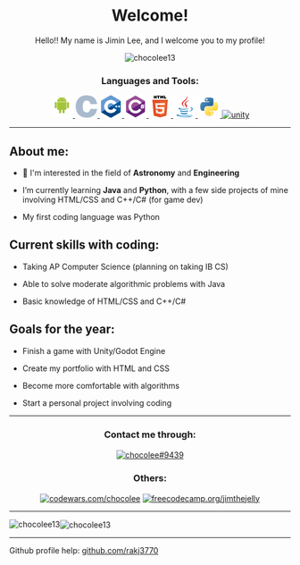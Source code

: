 <h1 align="center">Welcome!</h1>

<p align="center">Hello!! My name is Jimin Lee, and I welcome you to my profile!</p>

<p align=center> <img src=https://komarev.com/ghpvc/?username=chocolee13 alt=chocolee13 /> </p>

<h3 align="center">Languages and Tools:</h3>
<p align="center">
  <a href="https://developer.android.com" target="_blank"> <img src="https://raw.githubusercontent.com/devicons/devicon/master/icons/android/android-original-wordmark.svg" alt="android" width="40" height="40"/> </a>
  <a href="https://www.cprogramming.com/" target="_blank"> <img src="https://raw.githubusercontent.com/devicons/devicon/master/icons/c/c-original.svg" alt="c" width="40" height="40"/> </a>
  <a href="https://www.w3schools.com/cpp/" target="_blank"> <img src="https://raw.githubusercontent.com/devicons/devicon/master/icons/cplusplus/cplusplus-original.svg" alt="cplusplus" width="40" height="40"/> </a>
  <a href="https://www.w3schools.com/cs/" target="_blank"> <img src="https://raw.githubusercontent.com/devicons/devicon/master/icons/csharp/csharp-original.svg" alt="csharp" width="40" height="40"/> </a>
  <a href="https://www.w3.org/html/" target="_blank"> <img src="https://raw.githubusercontent.com/devicons/devicon/master/icons/html5/html5-original-wordmark.svg" alt="html5" width="40" height="40"/> </a>
  <a href="https://www.java.com" target="_blank"> <img src="https://raw.githubusercontent.com/devicons/devicon/master/icons/java/java-original.svg" alt="java" width="40" height="40"/> </a>
  <a href="https://www.python.org" target="_blank"> <img src="https://raw.githubusercontent.com/devicons/devicon/master/icons/python/python-original.svg" alt="python" width="40" height="40"/> </a>
  <a href="https://unity.com/" target="_blank"> <img src="https://www.vectorlogo.zone/logos/unity3d/unity3d-icon.svg" alt="unity" width="40" height="40"/> </a> </p>

***

<h2>About me:</h2>

- 🔭 I'm interested in the field of **Astronomy** and **Engineering**

- I’m currently learning **Java** and **Python**, with a few side projects of mine involving HTML/CSS and C++/C# (for game dev)

- My first coding language was Python


<h2>Current skills with coding:</h2>

- Taking AP Computer Science (planning on taking IB CS)

- Able to solve moderate algorithmic problems with Java

- Basic knowledge of HTML/CSS and C++/C#


<h2>Goals for the year:</h2>

- Finish a game with Unity/Godot Engine

- Create my portfolio with HTML and CSS

- Become more comfortable with algorithms

- Start a personal project involving coding

***

<h3 align="center">Contact me through:</h3>
<p align="center">
<a href="https://discord.gg/chocolee#9439" target="blank"><img align="center" src="https://cdn.jsdelivr.net/npm/simple-icons@3.0.1/icons/discord.svg" alt="chocolee#9439" height="30" width="40" /></a>
</p>

<h3 align="center">Others:</h3>
<p align="center">
  <a href="https://www.codewars.com/users/chocolee" target="blank"><img align="center" src="https://www.codewars.com/assets/logos/logo-glyph-36-red-583450fbf586726c570cfd610c94b8f631abfd89d5c4996b4c821a770ca498f9.png" alt="codewars.com/chocolee" height="30" width="30"/></a>
  <a href="https://www.freecodecamp.org/jimthejelly" target="blank"><img align="center" src="https://design-style-guide.freecodecamp.org/downloads/fcc_primary_small.jpg" alt="freecodecamp.org/jimthejelly" height="30" width="40"/></a>
</p>

***

<p><img align="left" src="https://github-readme-stats.vercel.app/api/top-langs?username=chocolee13&show_icons=true&locale=en&layout=compact" alt="chocolee13" /></p>

<p><img align="center" src="https://github-readme-streak-stats.herokuapp.com/?user=chocolee13&" alt="chocolee13" /></p>

***

Github profile help: [github.com/rakj3770](https://github.com/rajk3770/Github-Profile-Readme-Creator#usage)

